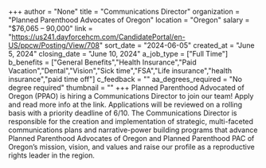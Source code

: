 +++
author = "None"
title = "Communications Director"
organization = "Planned Parenthood Advocates of Oregon"
location = "Oregon"
salary = "$76,065 – 90,000"
link = "https://us241.dayforcehcm.com/CandidatePortal/en-US/ppcw/Posting/View/708"
sort_date = "2024-06-05"
created_at = "June 5, 2024"
closing_date = "June 10, 2024"
a_job_type = ["Full Time"]
b_benefits = ["General Benefits","Health Insurance","Paid Vacation","Dental","Vision","Sick time","FSA","Life insurance","health insurance","paid time off"]
c_feedback = ""
aa_degrees_required = "No degree required"
thumbnail = ""
+++
Planned Parenthood Advocated of Oregon (PPAO) is hiring a Communications Director to join our team! Apply and read more info at the link. Applications will be reviewed on a rolling basis with a priority deadline of 6/10. The Communications Director is responsible for the creation and implementation of strategic, multi-faceted communications plans and narrative-power building programs that advance Planned Parenthood Advocates of Oregon and Planned Parenthood PAC of Oregon’s mission, vision, and values and raise our profile as a reproductive rights leader in the region.